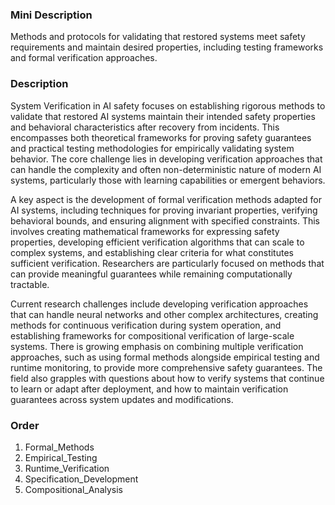 ### Mini Description

Methods and protocols for validating that restored systems meet safety requirements and maintain desired properties, including testing frameworks and formal verification approaches.

### Description

System Verification in AI safety focuses on establishing rigorous methods to validate that restored AI systems maintain their intended safety properties and behavioral characteristics after recovery from incidents. This encompasses both theoretical frameworks for proving safety guarantees and practical testing methodologies for empirically validating system behavior. The core challenge lies in developing verification approaches that can handle the complexity and often non-deterministic nature of modern AI systems, particularly those with learning capabilities or emergent behaviors.

A key aspect is the development of formal verification methods adapted for AI systems, including techniques for proving invariant properties, verifying behavioral bounds, and ensuring alignment with specified constraints. This involves creating mathematical frameworks for expressing safety properties, developing efficient verification algorithms that can scale to complex systems, and establishing clear criteria for what constitutes sufficient verification. Researchers are particularly focused on methods that can provide meaningful guarantees while remaining computationally tractable.

Current research challenges include developing verification approaches that can handle neural networks and other complex architectures, creating methods for continuous verification during system operation, and establishing frameworks for compositional verification of large-scale systems. There is growing emphasis on combining multiple verification approaches, such as using formal methods alongside empirical testing and runtime monitoring, to provide more comprehensive safety guarantees. The field also grapples with questions about how to verify systems that continue to learn or adapt after deployment, and how to maintain verification guarantees across system updates and modifications.

### Order

1. Formal_Methods
2. Empirical_Testing
3. Runtime_Verification
4. Specification_Development
5. Compositional_Analysis
